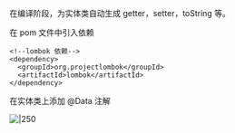 在编译阶段，为实体类自动生成 getter，setter，toString 等。

在 pom 文件中引入依赖
```pom
<!--lombok 依赖-->  
<dependency>  
  <groupId>org.projectlombok</groupId>  
  <artifactId>lombok</artifactId>  
</dependency>
```
在实体类上添加 @Data 注解

![|250](https://typora-birdy.oss-cn-guangzhou.aliyuncs.com/20250121190238.png)

